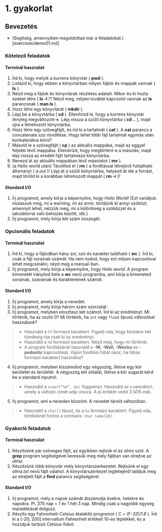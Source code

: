 # 1. gyakorlat

## Bevezetés

* (Segítség, amennyiben megoldottad már a feladatokat.)[exercises/demo01.md]

### Kötelező feladatok

#### Terminál használat

1. Írd ki, hogy melyik a kurrens könyvtár ( **pwd** ).
2. Listázd ki, hogy ebben a könyvtárban milyen fájlok és mappák vannak ( **ls** ).
3. Nézd meg a fájlok és könyvtárak részletes adatait. Mikor és ki hozta ezeket létre ( **ls -l** )? Nézd meg, milyen további kapcsolói vannak az **ls** parancsnak ( **man ls** ).
4. Hozz létre egy könyvtárat ( **mkdir** ).
5. Lépj be a könyvtárba ( **cd** ). Ellenőrizd le, hogy a kurrens könyvtár tényleg megváltozott-e. Lépj vissza a szülő könyvtárba ( **cd ..** ), majd újra a létrehozott könyvtárba.
6. Hozz létre egy szövegfájlt, és írd ki a tartalmát ( **cat** ). A **cat** parancs a concatenate szó rövidítése. Hogy lehet több fájl tartalmát egymás után konkatenálva kiírni?
7. Másold le a szövegfájlt ( **cp** ) az aktuális mappába, majd az eggyel feljebb lévő mappába. Ellenőrizd, hogy megtörtént-e a másolás, majd lépj vissza az eredeti fájlt tartalmazó könyvtárba.
8. Nevezd át az aktuális mappában lévő másolatot ( **mv** ).
9. (a Hello world után) Távolítsd el ( **rm** ) a fordítással létrejövő futtatható
állományt ( *a.out* )! Lépj át a szülő könyvtárba, helyezd át ide a forrást, majd töröld ki a korábban létrehozott mappát ( **rm -r** )!

#### Standard I/O

1. Írj programot, amely kiírja a képernyőre, hogy *Hello World!* (Ezt variáljuk: mutassuk meg, mi a warning, mi az error, töröljünk ki annyi szóközt, amennyit lehet, nézzük meg, mi a különbség a szóközzel és a tabulátorral való behúzás között, stb.)
2. Írj programot, mely kiírja két szám összegét.


### Opcionális feladatok

#### Terminál használat

1. Írd ki, hogy a fájlodban hány sor, szó és karakter található ( **wc** ). Írd ki, csak a fájl sorainak számát. Ha nem tudod, hogy ezt milyen kapcsolóval lehet megcsinálni, nézd meg a manual-ban.
2. Írj programot, mely kiírja a képernyőre, hogy *Hello world*. A program kimenetét irányítsd bele a **wc** nevű programba, ami kiírja a kimeneted sorainak, szavainak és karaktereinek számát.

#### Standard I/O

1. Írj programot, amely kiírja a nevedet.
2. Írj programot, mely kiírja három szám szorzatát.
3. Írj programot, melyben elosztasz két számot. Írd ki az eredményt. Mi történik, ha az osztó 0? Mi történik, ha `int` vagy `float` típusú változókat használunk?
> - Használd a `%f` formázó karaktert. Figyelj oda, hogy kiíráskor két tizedesig
írja csak ki az eredményt.
> - Használd a `%d` formázó karaktert. Nézd meg, hogy mi történik.
> - A program fordításánál használd a **-W, -Wall, -Wextra** és **-pedantic** kapcsolókat. Vajon fordítási hibát okoz, ha hibás formázó karaktert használsz?
4. Írj programot, melyben kiszámolod egy négyszög, illetve egy kör kerületét és területét. A négyszög két oldalát, illetve a kör sugarát kérd be a standard inputról.
> - Használd a `scanf(“%d”, &a)` függvényt. Használd az `&` operátort, amely a
változó címét adja vissza. A pi értékét vedd *3.1415*-nek.
5. Írj programot, ami a neveden köszönt. A nevedet tárold változóban.
> - Használd a `char[]` típust, és a `%s` formázó karaktert. Figyelj oda, tömböknél
fontos a szintaxis: `char name[10]`.


### Gyakorló feladatok

#### Terminál használat

1. Készítsünk pár szöveges fájlt, az egyikben rejtsük el az *alma* szót. A **grep**
program segítségével keressük meg mely fájlban van elrejtve az *alma*.
2. Készítsünk több könyvtár mély könyvtárszerkezetet. Rejtsünk el egy *alma.txt* nevű fájlt valahol. A könyvtárszerkezet legtetejéről találjuk meg az elrejtett fájlt a **find** parancs segítségével.

#### Standard I/O

1. Írj programot, mely a napok számát átszámolja évekre, hetekre és napokra. Pl. 375 nap = 1 év 1 hét 3 nap. Mindig csak a nagyobb egység maradékával dolgozz.
2. Készíts egy Fahrenheit-Celsius átalakító programot ( *C = (F-32)/1.8* ). Írd ki a [-20; 200] intervallum Fahrenheit értékeit 10-es léptékkel, és a hozzájuk tartozó Celsius-fokot.
